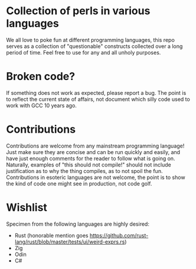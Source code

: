 # Collection of perls in various languages
We all love to poke fun at different programming languages, this repo serves as a collection of "questionable" constructs collected over a long period of time. Feel free to use for any and all unholy purposes.

# Broken code?
If something does not work as expected, please report a bug. The point is to reflect the current state of affairs, not document which silly code used to work with GCC 10 years ago.

# Contributions
Contributions are welcome from any mainstream programming language! Just make sure they are concise and can be run quickly and easily, and have just enough comments for the reader to follow what is going on. Naturally, examples of "this should not compile!" should not include justification as to why the thing compiles, as to not spoil the fun. Contributions in esoteric languages are not welcome, the point is to show the kind of code one might see in production, not code golf.

# Wishlist
Specimen from the following languages are highly desired:
 * Rust (honorable mention goes https://github.com/rust-lang/rust/blob/master/tests/ui/weird-exprs.rs)
 * Zig
 * Odin
 * C#
